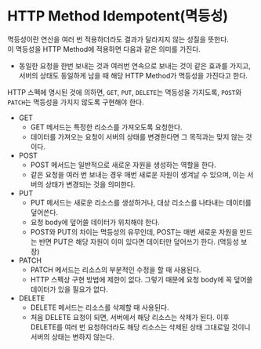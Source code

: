 # HTTP Method Idempotent(멱등성)

멱등성이란 연산을 여러 번 적용하더라도 결과가 달라지지 않는 성질을 뜻한다.  
이 멱등성을 HTTP Method에 적용하면 다음과 같은 의미를 가진다.

- 동일한 요청을 한번 보내는 것과 여러번 연속으로 보내는 것이 같은 효과를 가지고, 서버의 상태도 동일하게 남을 때 해당 HTTP Method가 멱등성을 가진다고 한다.

HTTP 스펙에 명시된 것에 의하면, `GET`, `PUT`, `DELETE`는 멱등성을 가지도록, `POST`와 `PATCH`는 멱등성을 가지지 않도록 구현해야 한다.

- GET
    - GET 메서드는 특정한 리소스를 가져오도록 요청한다.
    - 데이터를 가져오는 요청이 서버의 상태를 변경한다면 그 목적과는 맞지 않는 것이다.
- POST
    - POST 메서드는 일반적으로 새로운 자원을 생성하는 역할을 한다.
    - 같은 요청을 여러 번 보내는 경우 매번 새로운 자원이 생겨날 수 있으며, 이는 서버의 상태가 변경되는 것을 의미한다.
- PUT
    - PUT 메서드는 새로운 리소스를 생성하거나, 대상 리소스를 나타내는 데이터를 덮어쓴다.
    - 요청 body에 덮어쓸 데이터가 위치해야 한다.
    - POST와 PUT의 차이는 멱등성의 유무인데, POST는 매번 새로운 자원을 만드는 반면 PUT은 해당 자원이 이미 있다면 데이터만 덮어쓰기 한다. (멱등성 보장)
- PATCH
    - PATCH 메서드는 리소스의 부분적인 수정을 할 때 사용된다.
    - HTTP 스펙상 구현 방법에 제한이 없다. 그렇기 때문에 요청 body에 꼭 덮어쓸 데이터가 있을 필요가 없다.
- DELETE
    - DELETE 메서드는 리소스를 삭제할 때 사용된다.
    - 처음 DELETE 요청이 되면, 서버에서 해당 리소스는 삭제가 된다. 이후 DELETE를 여러 번 요청하더라도 해당 리소스는 삭제된 상태 그대로일 것이니 서버의 상태는 변하지 않는다.